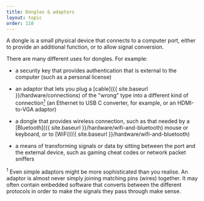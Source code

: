 ```yaml
---
title: Dongles & adaptors
layout: topic
order: 110
---
```


A dongle is a small physical device that connects to a computer port,
either to provide an additional function, or to allow signal conversion.

There are many different uses for dongles. For example:

* a security key that provides authentication that is external
  to the computer (such as a personal license)

* an adaptor that lets you plug a [cable]({{ site.baseurl }}/hardware/connections)
  of the "wrong" type into a different kind of connection<a href="#footnote-1"><sup>1</sup></a>
  (an Ethernet to USB&nbsp;C converter, for example, or an HDMI-to-VGA adaptor)

* a dongle that provides wireless connection, such as that needed by
  a [Bluetooth]({{ site.baseurl }}/hardware/wifi-and-bluetooth) mouse or keyboard,
  or to [WiFi]({{ site.baseurl }}/hardware/wifi-and-bluetooth)

* a means of transforming signals or data by sitting between the port
  and the external device, such as gaming cheat codes or network packet
  sniffers


<p class="footnote"><sup id="footnote-1">1</sup>
Even simple adaptors might be more sophisticated than you realise. An adaptor
is almost never simply joining matching pins (wires) together. It may often
contain embedded software that converts between the different protocols in
order to make the signals they pass through make sense.
</p>


